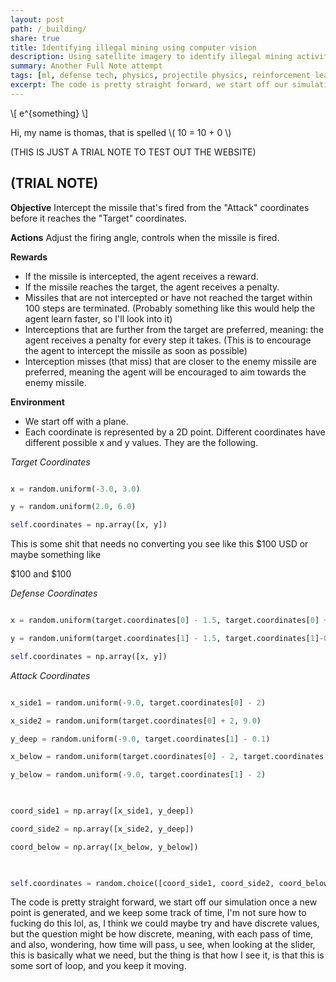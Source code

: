 ```yaml
---
layout: post
path: /_building/
share: true
title: Identifying illegal mining using computer vision
description: Using satellite imagery to identify illegal mining activities in the Amazon rainforest. Built using Python and OpenCV. Built dashboard to visualize deforestation in real-time.
summary: Another Full Note attempt
tags: [ml, defense tech, physics, projectile physics, reinforcement learning]
excerpt: The code is pretty straight forward, we start off our simulation once a new point is generated, and we keep some track of time, I'm not sure how to fucking do this lol, as, I think we could maybe try and have discrete values, but the question might be how discrete, meaning, with each pass of time, and also, wondering, how time will pass, u see, when looking at the slider, this is basically what we need, but the thing is that how I see it, is that this is some sort of loop, and you keep it moving.
---
```


\\[ e^{something} \\]

Hi, my name is thomas, that is spelled \\( 10 = 10 + 0 \\)


(THIS IS JUST A TRIAL NOTE TO TEST OUT THE WEBSITE)

## (TRIAL NOTE)

**Objective**
Intercept the missile that's fired from the "Attack" coordinates before it reaches the "Target" coordinates.

**Actions**
Adjust the firing angle, controls when the missile is fired.

**Rewards**
- If the missile is intercepted, the agent receives a reward.
- If the missile reaches the target, the agent receives a penalty.
- Missiles that are not intercepted or have not reached the target within 100 steps are terminated. (Probably something like this would help the agent learn faster, so I'll look into it)
- Interceptions that are further from the target are preferred, meaning: the agent receives a penalty for every step it takes. (This is to encourage the agent to intercept the missile as soon as possible)
- Interception misses (that miss) that are closer to the enemy missile are preferred, meaning the agent will be encouraged to aim towards the enemy missile.

**Environment**
- We start off with a plane.
- Each coordinate is represented by a 2D point. Different coordinates have different possible x and y values. They are the following.

_Target Coordinates_
```python

x = random.uniform(-3.0, 3.0)

y = random.uniform(2.0, 6.0)

self.coordinates = np.array([x, y])

```


<!-- noconvert -->

This is some shit that needs no converting you see like this $100 USD or maybe something like 

$100 and $100 

<!-- /noconvert -->


  

_Defense Coordinates_
```python

x = random.uniform(target.coordinates[0] - 1.5, target.coordinates[0] + 1.5)

y = random.uniform(target.coordinates[1] - 1.5, target.coordinates[1]-0.1)

self.coordinates = np.array([x, y])

```

  

_Attack Coordinates_
```python

x_side1 = random.uniform(-9.0, target.coordinates[0] - 2)

x_side2 = random.uniform(target.coordinates[0] + 2, 9.0)

y_deep = random.uniform(-9.0, target.coordinates[1] - 0.1)

x_below = random.uniform(target.coordinates[0] - 2, target.coordinates[0] + 2)

y_below = random.uniform(-9.0, target.coordinates[1] - 2)

  

coord_side1 = np.array([x_side1, y_deep])

coord_side2 = np.array([x_side2, y_deep])

coord_below = np.array([x_below, y_below])

  

self.coordinates = random.choice([coord_side1, coord_side2, coord_below])

```


The code is pretty straight forward, we start off our simulation once a new point is generated, and we keep some track of time, I'm not sure how to fucking do this lol, as, I think we could maybe try and have discrete values, but the question might be how discrete, meaning, with each pass of time, and also, wondering, how time will pass, u see, when looking at the slider, this is basically what we need, but the thing is that how I see it, is that this is some sort of loop, and you keep it moving.